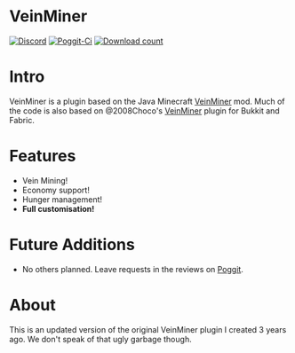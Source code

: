 # VeinMiner
[![Discord](https://img.shields.io/badge/chat-on%20discord-7289da.svg)](https://discord.gg/R7kdetE)
[![Poggit-Ci](https://poggit.pmmp.io/ci.shield/jasonwynn10/VeinMiner/VeinMiner)](https://poggit.pmmp.io/ci/jasonwynn10/VeinMiner/VeinMiner)
[![Download count](https://poggit.pmmp.io/shield.dl.total/VeinMiner)](https://poggit.pmmp.io/p/VeinMiner)

# Intro
VeinMiner is a plugin based on the Java Minecraft [VeinMiner](https://github.com/portablejim/VeinMiner) mod. Much of the code is also based on @2008Choco's [VeinMiner](https://www.spigotmc.org/resources/veinminer.12038/) plugin for Bukkit and Fabric.

# Features
* Vein Mining!
* Economy support!
* Hunger management!
* __**Full customisation!**__

# Future Additions
* No others planned. Leave requests in the reviews on [Poggit](https://poggit.pmmp.io/p/VeinMiner).

# About
This is an updated version of the original VeinMiner plugin I created 3 years ago. We don't speak of that ugly garbage though.
